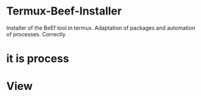 # Termux-Beef-Installer
Installer of the BeEf tool in termux.  Adaptation of packages and automation of processes.  Correctly
# it is process
# View 
